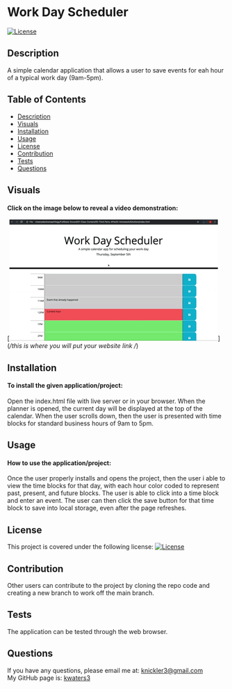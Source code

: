 # Work Day Scheduler
 
   [![License](https://img.shields.io/badge/License-MIT-turquoise.svg)](https://opensource.org/licenses/MIT) 
 
 ## Description
   A simple calendar application that allows a user to save events for eah hour of a typical work day (9am-5pm).

 ## Table of Contents
   * [Description](#description)  
   * [Visuals](#visuals)
   * [Installation](#installation)
   * [Usage](#usage)
   * [License](#license)
   * [Contribution](#contribution)
   * [Tests](#tests)
   * [Questions](#questions)
   
 ## Visuals
 #### Click on the image below to reveal a video demonstration:
   [![Screenshot](assets/images/05-third-party-apis-homework-demo.gif)](*/this is where you will put your website link /*)  
 
 ## Installation
 #### To install the given application/project:
   Open the index.html file with live server or in your browser. When the planner is opened, the current day will be displayed at the top of the calendar. When the user scrolls down, then the user is presented with time blocks for standard business hours of 9am to 5pm. 
 
 ## Usage
  #### How to use the application/project:
   Once the user properly installs and opens the project, then the user i able to view the time blocks for that day, with each hour color coded to represent past, present, and future blocks. The user is able to click into a time block and enter an event. The user can then click the save button for that time block to save into local storage, even after the page refreshes. 
 
 ## License
   This project is covered under the following license: [![License](https://img.shields.io/badge/License-MIT-turquoise.svg)](https://opensource.org/licenses/MIT)
 
 ## Contribution
   Other users can contribute to the project by cloning the repo code and creating a new branch to work off the main branch. 
 
 ## Tests
   The application can be tested through the web browser. 
 
 ## Questions
   If you have any questions, please email me at: knickler3@gmail.com <br/>
   My GitHub page is: [kwaters3](https://github.com/kwaters3)
   